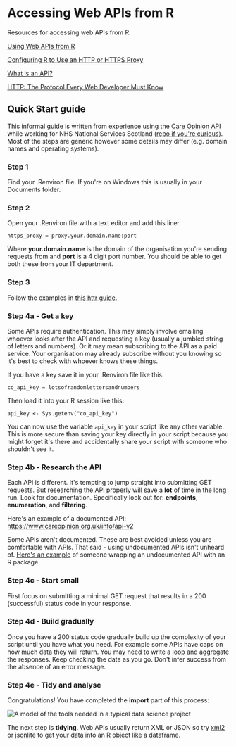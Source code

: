 # Accessing Web APIs from R

Resources for accessing web APIs from R.

[Using Web APIs from R](https://www.rstudio.com/resources/videos/using-web-apis-from-r/)

[Configuring R to Use an HTTP or HTTPS Proxy](https://support.rstudio.com/hc/en-us/articles/200488488-Configuring-R-to-Use-an-HTTP-or-HTTPS-Proxy)

[What is an API?](https://www.youtube.com/watch?v=s7wmiS2mSXY)

[HTTP: The Protocol Every Web Developer Must Know](https://code.tutsplus.com/tutorials/http-the-protocol-every-web-developer-must-know-part-1--net-31177)

## Quick Start guide

This informal guide is written from experience using the [Care Opinion API](https://www.careopinion.org.uk/info/api-v2) while working for NHS National Services Scotland ([repo if you're curious](https://github.com/jsphdms/care-opinion-api)). Most of the steps are generic however some details may differ (e.g. domain names and operating systems).

### Step 1
Find your .Renviron file. If you're on Windows this is usually in your Documents folder.

### Step 2
Open your .Renviron file with a text editor and add this line:

`https_proxy = proxy.your.domain.name:port`

Where **your.domain.name** is the domain of the organisation you're sending requests from and **port** is a 4 digit port number. You should be able to get both these from your IT department.

### Step 3
Follow the examples in [this httr guide](https://cran.r-project.org/web/packages/httr/vignettes/quickstart.html).

### Step 4a - Get a key
Some APIs require authentication. This may simply involve emailing whoever looks after the API and requesting a key (usually a jumbled string of letters and numbers). Or it may mean subscribing to the API as a paid service. Your organisation may already subscribe without you knowing so it's best to check with whoever knows these things.

If you have a key save it in your .Renviron file like this:

`co_api_key = lotsofrandomlettersandnumbers`

Then load it into your R session like this:

`api_key <- Sys.getenv("co_api_key")`

You can now use the variable `api_key` in your script like any other variable. This is more secure than saving your key directly in your script because you might forget it's there and accidentally share your script with someone who shouldn't see it.

### Step 4b - Research the API
Each API is different. It's tempting to jump straight into submitting GET requests. But researching the API properly will save a **lot** of time in the long run. Look for documentation. Specifically look out for: **endpoints**, **enumeration**, and **filtering**. 

Here's an example of a documented API: https://www.careopinion.org.uk/info/api-v2

Some APIs aren't documented. These are best avoided unless you are comfortable with APIs. That said - using undocumented APIs isn't unheard of. [Here's an example](http://enpiar.com/2017/08/11/one-hour-package/) of someone wrapping an undocumented API with an R package.

### Step 4c - Start small
First focus on submitting a minimal GET request that results in a 200 (successful) status code in your response.

### Step 4d - Build gradually
Once you have a 200 status code gradually build up the complexity of your script until you have what you need. For example some APIs have caps on how much data they will return. You may need to write a loop and aggregate the responses. Keep checking the data as you go. Don't infer success from the absence of an error message.

### Step 4e - Tidy and analyse
Congratulations! You have completed the **import** part of this process:

![A model of the tools needed in a typical data science project](http://r4ds.had.co.nz/diagrams/data-science.png)

The next step is **tidying**. Web APIs usually return XML or JSON so try [xml2](https://github.com/r-lib/xml2) or [jsonlite](https://www.opencpu.org/posts/jsonlite-a-smarter-json-encoder/) to get your data into an R object like a dataframe.
